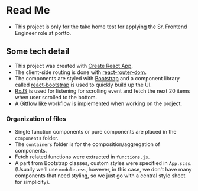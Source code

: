 # Read Me

- This project is only for the take home test for applying the Sr. Frontend Engineer role at portto.

## Some tech detail

- This project was created with [Create React App](https://github.com/facebook/create-react-app).
- The client-side routing is done with [react-router-dom](https://reactrouter.com).
- The components are styled with [Bootstrap](https://getbootstrap.com) and a component library called [react-bootstrap](https://react-bootstrap.github.io) is used to quickly build up the UI.
- [RxJS](https://www.npmjs.com/package/rxjs) is used for listening for scrolling event and fetch the next 20 items when user scrolled to the bottom.
- A [Gitflow](https://www.atlassian.com/git/tutorials/comparing-workflows/gitflow-workflow) like workflow is implemented when working on the project.

### Organization of files

- Single function components or pure components are placed in the `components` folder.
- The `containers` folder is for the composition/aggregation of components.
- Fetch related functions were extracted in `functions.js`.
- A part from Bootstrap classes, custom styles were specified in `App.scss`. (Usually we'll use `module.css`, however, in this case, we don't have many components that need styling, so we just go with a central style sheet for simplicity).
